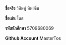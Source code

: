 **ชื่อจริง** วิศิษฎ์ ทิพย์ชื่น

**ชื่อเล่น** โตส

**รหัสนักศึกษา** 5709680069

**Github Account** MasterTos
